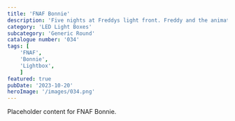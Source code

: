 ```yaml
---
title: 'FNAF Bonnie'
description: 'Five nights at Freddys light front. Freddy and the animatronic gang hit the cinemas in 2023.'
category: 'LED Light Boxes'
subcategory: 'Generic Round'
catalogue number: '034'
tags: [
    'FNAF', 
    'Bonnie',
    'Lightbox', 
    ]
featured: true
pubDate: '2023-10-20'
heroImage: '/images/034.png'
---
```


Placeholder content for FNAF Bonnie.